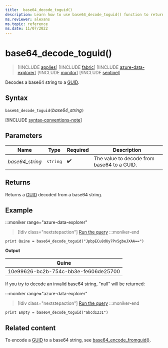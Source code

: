 ```yaml
---
title:  base64_decode_toguid()
description: Learn how to use base64_decode_toguid() function to return a GUID from a base64 string. 
ms.reviewer: alexans
ms.topic: reference 
ms.date: 11/07/2022
---
```

# base64_decode_toguid()

> [!INCLUDE [applies](../includes/applies-to-version/applies.md)] [!INCLUDE [fabric](../includes/applies-to-version/fabric.md)] [!INCLUDE [azure-data-explorer](../includes/applies-to-version/azure-data-explorer.md)] [!INCLUDE [monitor](../includes/applies-to-version/monitor.md)] [!INCLUDE [sentinel](../includes/applies-to-version/sentinel.md)]

Decodes a base64 string to a [GUID](scalar-data-types/guid.md).

## Syntax

`base64_decode_toguid(`*base64_string*`)`

[!INCLUDE [syntax-conventions-note](../includes/syntax-conventions-note.md)]

## Parameters

| Name | Type | Required | Description |
|--|--|--|--|
| *base64_string* | `string` |  :heavy_check_mark: | The value to decode from base64 to a GUID. |

## Returns

Returns a [GUID](scalar-data-types/guid.md) decoded from a base64 string.

## Example

:::moniker range="azure-data-explorer"
> [!div class="nextstepaction"]
> <a href="https://dataexplorer.azure.com/clusters/help/databases/Samples?query=H4sIAAAAAAAAAysoyswrUQgszcxLVbBVSEosTjUziU9JTc5PSY0vyU8vzUzRUPIqSCpwdS61SAmtNA8oM01PSvWKcHS0tVXSBAA/Uk1CPgAAAA==" target="_blank">Run the query</a>
:::moniker-end

```kusto
print Quine = base64_decode_toguid("JpbpECu8dUy7Pv5gbeJXAA==")  
```

**Output**

|Quine|
|-----|
|10e99626-bc2b-754c-bb3e-fe606de25700|

If you try to decode an invalid base64 string, "null" will be returned:

:::moniker range="azure-data-explorer"
> [!div class="nextstepaction"]
> <a href="https://dataexplorer.azure.com/clusters/help/databases/Samples?query=H4sIAAAAAAAAAysoyswrUXDNLSipVLBVSEosTjUziU9JTc5PSY0vyU8vzUzRUEpMSk4xNDI2VNIEADTfymYuAAAA" target="_blank">Run the query</a>
:::moniker-end

```kusto
print Empty = base64_decode_toguid("abcd1231")
```

## Related content

To encode a [GUID](scalar-data-types/guid.md) to a base64 string, see [base64_encode_fromguid()](base64-encode-fromguid-function.md).
